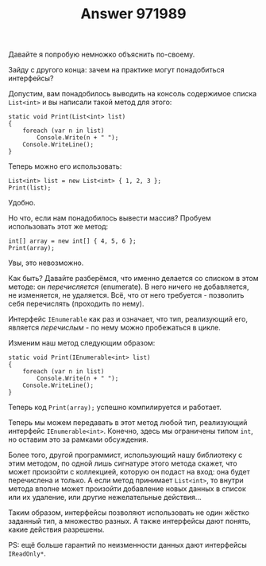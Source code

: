 ﻿---
title: "Answer 971989"
se.owner.user_id: 184217
se.owner.display_name: "Alexander Petrov"
se.owner.link: "https://ru.stackoverflow.com/users/184217/alexander-petrov"
se.answer_id: 971989
se.question_id: 969675
se.post_type: answer
se.score: 2
se.is_accepted: False
---
<p>Давайте я попробую немножко объяснить по-своему.</p>

<p>Зайду с другого конца: зачем на практике могут понадобиться интерфейсы?</p>

<p>Допустим, вам понадобилось выводить на консоль содержимое списка <code>List&lt;int&gt;</code> и вы написали такой метод для этого:</p>

<pre><code>static void Print(List&lt;int&gt; list)
{
    foreach (var n in list)
        Console.Write(n + " ");
    Console.WriteLine();
}
</code></pre>

<p>Теперь можно его использовать:</p>

<pre><code>List&lt;int&gt; list = new List&lt;int&gt; { 1, 2, 3 };
Print(list);
</code></pre>

<p>Удобно.</p>

<p>Но что, если нам понадобилось вывести массив? Пробуем использовать этот же метод:</p>

<pre><code>int[] array = new int[] { 4, 5, 6 };
Print(array);
</code></pre>

<p>Увы, это невозможно.</p>

<p>Как быть? Давайте разберёмся, что именно делается со списком в этом методе: он <em>перечисляется</em> (enumerate). В него ничего не добавляется, не изменяется, не удаляется. Всё, что от него требуется - позволить себя перечислять (проходить по нему).</p>

<p>Интерфейс <code>IEnumerable</code> как раз и означает, что тип, реализующий его, является <em>перечислым</em> - по нему можно пробежаться в цикле.</p>

<p>Изменим наш метод следующим образом:</p>

<pre><code>static void Print(IEnumerable&lt;int&gt; list)
{
    foreach (var n in list)
        Console.Write(n + " ");
    Console.WriteLine();
}
</code></pre>

<p>Теперь код <code>Print(array);</code> успешно компилируется и работает.</p>

<p>Теперь мы можем передавать в этот метод любой тип, реализующий интерфейс <code>IEnumerable&lt;int&gt;</code>. Конечно, здесь мы ограничены типом <code>int</code>, но оставим это за рамками обсуждения.</p>

<p>Более того, другой программист, использующий нашу библиотеку с этим методом, по одной лишь сигнатуре этого метода скажет, что может произойти с коллекцией, которую он подаст на вход: она будет перечислена и только. А если метод принимает <code>List&lt;int&gt;</code>, то внутри метода вполне может произойти добавление новых данных в список или их удаление, или другие нежелательные действия...</p>

<p>Таким образом, интерфейсы позволяют использовать не один жёстко заданный тип, а множество разных. А также интерфейсы дают понять, какие действия разрешены.</p>

<p>PS: ещё больше гарантий по неизменности данных дают интерфейсы <code>IReadOnly*</code>.</p>
